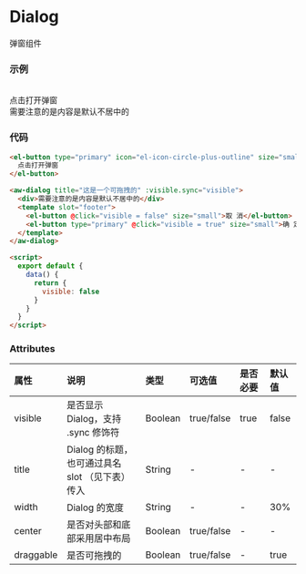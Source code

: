 # Dialog

弹窗组件

### 示例

<br/>
<el-button type="primary" icon="el-icon-circle-plus-outline" size="small" @click="visible=true" >点击打开弹窗</el-button>

<aw-dialog title="这是一个可拖拽的" :visible.sync="visible">
   <div>需要注意的是内容是默认不居中的</div>
<template slot="footer">
<el-button @click="visible = false" size="small">取 消</el-button>
<el-button type="primary" @click="visible = false" size="small">确 定</el-button>
</template>
</aw-dialog>

<script>
  export default {
    data() {
      return {
        visible: false
      }
    }
  }
</script>

### 代码

```html
<el-button type="primary" icon="el-icon-circle-plus-outline" size="small" @click="visible = true">
  点击打开弹窗
</el-button>

<aw-dialog title="这是一个可拖拽的" :visible.sync="visible">
  <div>需要注意的是内容是默认不居中的</div>
  <template slot="footer">
    <el-button @click="visible = false" size="small">取 消</el-button>
    <el-button type="primary" @click="visible = true" size="small">确 定</el-button>
  </template>
</aw-dialog>

<script>
  export default {
    data() {
      return {
        visible: false
      }
    }
  }
</script>
```

### Attributes

| 属性      | 说明                                            | 类型    | 可选值     | 是否必要 | 默认值 |
| :-------- | :---------------------------------------------- | :------ | :--------- | :------- | :----- |
| visible   | 是否显示 Dialog，支持 .sync 修饰符              | Boolean | true/false | true     | false  |
| title     | Dialog 的标题，也可通过具名 slot （见下表）传入 | String  | -          | -        | -      |
| width     | Dialog 的宽度                                   | String  | -          | -        | 30%    |
| center    | 是否对头部和底部采用居中布局                    | Boolean | true/false | -        | -      |
| draggable | 是否可拖拽的                                    | Boolean | true/false | -        | true   |
